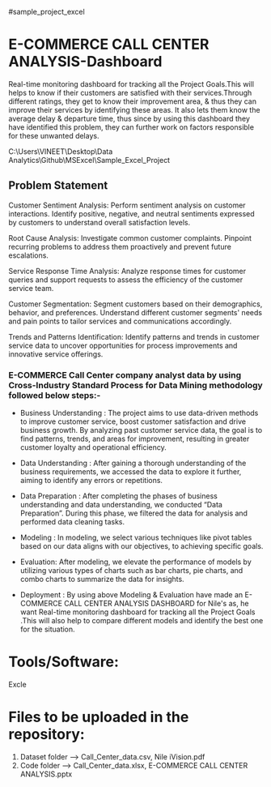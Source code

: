#sample_project_excel

# E-COMMERCE CALL CENTER ANALYSIS-Dashboard

Real-time monitoring dashboard for tracking all the Project Goals.This will helps to know if their customers are satisfied with their services.Through different ratings, they get to know their improvement area, & thus they can improve their services by identifying these areas. It also lets them know the average delay & departure time, thus since by using this dashboard they have identified this problem, they can further work on factors responsible for these unwanted delays.

C:\Users\VINEET\Desktop\Data Analytics\Github\MSExcel\Sample_Excel_Project
 
 
## Problem Statement



Customer Sentiment Analysis: Perform sentiment analysis on customer interactions. Identify positive, negative, and neutral sentiments expressed by customers to understand overall satisfaction levels.

Root Cause Analysis: Investigate common customer complaints. Pinpoint recurring problems to address them proactively and prevent future escalations. 

Service Response Time Analysis: Analyze response times for customer queries and support requests to assess the efficiency of the customer service team. 

Customer Segmentation: Segment customers based on their demographics, behavior, and preferences. Understand different customer segments' needs and pain points to tailor services and communications accordingly. 

Trends and Patterns Identification: Identify patterns and trends in customer service data to uncover opportunities for process improvements and innovative service offerings.


### E-COMMERCE Call Center company analyst data by using Cross-Industry Standard Process for Data Mining methodology followed below steps:-
 

- Business Understanding : The project aims to use data-driven methods to improve customer service, boost customer satisfaction and drive business growth. By analyzing past customer service data, the goal is to find patterns, trends, and areas for improvement, resulting in greater customer loyalty and operational efficiency. 

- Data Understanding : After gaining a thorough understanding of the business requirements, we accessed the data to explore it further, aiming to identify any errors or repetitions. 

- Data Preparation : After completing the phases of business understanding and data understanding, we conducted “Data Preparation”. During this phase, we filtered the data for analysis and performed data cleaning tasks. 

- Modeling : In modeling, we select various techniques like pivot tables based on our data aligns with our objectives, to achieving specific goals.

- Evaluation: After modeling, we elevate the performance of models by utilizing various types of charts such as bar charts, pie charts, and combo charts to summarize the data for insights. 

- Deployment : By using above Modeling & Evaluation have made an E-COMMERCE CALL CENTER ANALYSIS DASHBOARD for Nile's as, he want Real-time monitoring dashboard for tracking all the Project Goals .This will also help to compare different models and identify the best one for the situation.


# Tools/Software:
Excle

# Files to be uploaded in the repository:

  1. Dataset folder --> Call_Center_data.csv, Nile  iVision.pdf
  2. Code folder --> Call_Center_data.xlsx, E-COMMERCE CALL CENTER ANALYSIS.pptx
